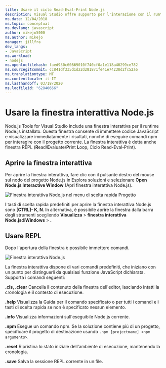 ```yaml
---
title: Usare il ciclo Read-Eval-Print Node.js
description: Visual Studio offre supporto per l'interazione con il runtime Node.js
ms.date: 12/04/2018
ms.topic: conceptual
ms.devlang: javascript
author: mikejo5000
ms.author: mikejo
manager: jillfra
dev_langs:
- JavaScript
ms.workload:
- nodejs
ms.openlocfilehash: faed930c60869010f740cf0a1e118a40299ce782
ms.sourcegitcommit: cc841df335d1d22d281871fe41e74238d2fc52a6
ms.translationtype: MT
ms.contentlocale: it-IT
ms.lasthandoff: 03/18/2020
ms.locfileid: "62840666"
---
```

# <a name="work-with-the-nodejs-interactive-window"></a>Usare la finestra interattiva Node.js

Node.js Tools for Visual Studio include una finestra interattiva per il runtime Node.js installato. Questa finestra consente di immettere codice JavaScript e visualizzare immediatamente i risultati, nonché di eseguire comandi npm per interagire con il progetto corrente. La finestra interattiva è detta anche finestra REPL (**R**ead/**E**valuate/**P**rint **L**oop, Ciclo Read-Eval-Print).

## <a name="open-the-interactive-window"></a>Aprire la finestra interattiva

Per aprire la finestra interattiva, fare clic con il pulsante destro del mouse sul nodo del progetto Node.js in Esplora soluzioni e selezionare **Open Node.js Interactive Window** (Apri finestra interattiva Node.js).

![Finestra interattiva Node.js nel menu di scelta rapida Progetto](../javascript/media/interactivewindow-open-from-project.png)

I tasti di scelta rapida predefiniti per aprire la finestra interattiva Node.js sono **[CTRL]- K, N**. In alternativa, è possibile aprire la finestra dalla barra degli strumenti scegliendo **Visualizza** > **finestra interattiva Node.js**di**Windows** > .

## <a name="use-the-repl"></a>Usare REPL

Dopo l'apertura della finestra è possibile immettere comandi.

![Finestra interattiva Node.js](../javascript/media/interactivewindow.png)

La finestra interattiva dispone di vari comandi predefiniti, che iniziano con un punto per distinguerli da qualsiasi funzione JavaScript dichiarata. Supporta i comandi seguenti:

**.cls, .clear** Cancella il contenuto della finestra dell'editor, lasciando intatti la cronologia e il contesto di esecuzione.

**.help** Visualizza la Guida per il comando specificato o per tutti i comandi e i tasti di scelta rapida se non è specificato nessun elemento.

**.info** Visualizza informazioni sull'eseguibile Node.js corrente.

**.npm** Esegue un comando npm. Se la soluzione contiene più di un progetto, specificare il progetto di destinazione usando `.npm [projectname] <npm arguments>`.

**.reset** Ripristina lo stato iniziale dell'ambiente di esecuzione, mantenendo la cronologia.

**.save** Salva la sessione REPL corrente in un file.